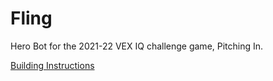 # Fling

Hero Bot for the 2021-22 VEX IQ challenge game, Pitching In.

[Building Instructions](https://content.vexrobotics.com/docs/21-22/pitching-in/Fling-BI-Rev2.pdf)
